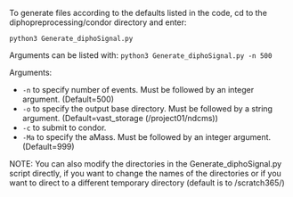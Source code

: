To generate files according to the defaults listed in the code, cd to the diphopreprocessing/condor directory and enter:

```python3 Generate_diphoSignal.py```

Arguments can be listed with:
```python3 Generate_diphoSignal.py -n 500```

Arguments:
- ```-n``` to specify number of events. Must be followed by an integer argument. (Default=500)
- ```-o``` to specify the output base directory. Must be followed by a string argument. (Default=vast_storage (/project01/ndcms))
- ```-c``` to submit to condor.
- ```-Ma``` to specify the aMass. Must be followed by an integer argument. (Default=999)

NOTE: You can also modify the directories in the Generate_diphoSignal.py script directly, if you want to change the names of the directories or if you want to direct to a different temporary directory (default is to /scratch365/)
